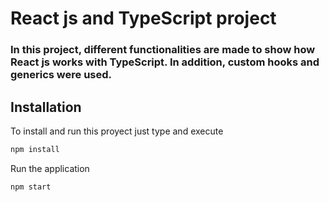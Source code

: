 # React js and TypeScript project

### In this project, different functionalities are made to show how React js works with TypeScript. In addition, custom hooks and generics were used.

## Installation
To install and run this proyect just type and execute
```bash
npm install
```

Run the application
```bash
npm start
```